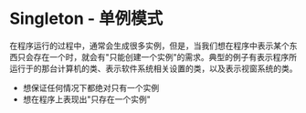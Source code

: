 # Singleton - 单例模式

在程序运行的过程中，通常会生成很多实例，但是，当我们想在程序中表示某个东西只会存在一个时，就会有"只能创建一个实例"的需求。典型的例子有表示程序所运行于的那台计算机的类、表示软件系统相关设置的类，以及表示视窗系统的类。

- 想保证任何情况下都绝对只有一个实例
- 想在程序上表现出"只存在一个实例"

